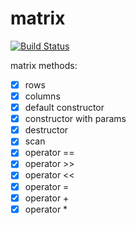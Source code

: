 # matrix

[![Build Status](https://travis-ci.org/SVolkoff/matrix.svg?branch=master)](https://travis-ci.org/SVolkoff/matrix)

matrix methods:
- [x] rows
- [x] columns
- [x] default constructor
- [x] constructor with params
- [x] destructor
- [x] scan
- [x] operator ==
- [x] operator >>
- [x] operator <<
- [x] operator =
- [x] operator +
- [x] operator *
